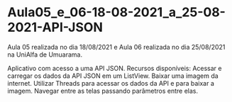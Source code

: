 # Aula05_e_06-18-08-2021_a_25-08-2021-API-JSON

Aula 05 realizada no dia 18/08/2021 e Aula 06 realizada no dia 25/08/2021 na UniAlfa de Umuarama.

Aplicativo com acesso a uma API JSON.
Recursos disponíveis:
  Acessar e carregar os dados da API JSON em um ListView.
  Baixar uma imagem da internet.
  Utilizar Threads para acessar os dados da API e para baixar a imagem.
  Navegar entre as telas passando parâmetros entre elas.
